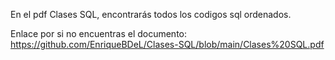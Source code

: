 En el pdf Clases SQL, encontrarás todos los codigos sql ordenados.

Enlace por si no encuentras el documento: https://github.com/EnriqueBDeL/Clases-SQL/blob/main/Clases%20SQL.pdf
